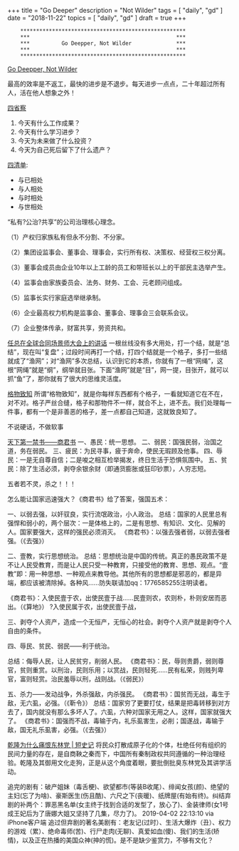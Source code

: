 +++
title = "Go Deeper"
description = "Not Wilder"
tags = [
    "daily",
    "gd"
]
date = "2018-11-22"
topics = [
    "daily",
    "gd"
]
draft = true
+++


```
	****************************************************
	***                                              ***
	***          Go Deepper, Not Wilder              ***
	***                                              ***
	****************************************************
```
[Go Deepper, Not Wilder](https://www.raptitude.com/2017/12/go-deeper-not-wider/)

最高的效率是不返工，最快的进步是不退步。每天进步一点点，二十年超过所有人，活在他人想象之外！

[四省察](https://m.weibo.cn/1676664091/4313788272319291)

1. 今天有什么工作成果？
2. 今天有什么学习进步？
3. 今天为未来做了什么投资？
4. 今天为自己死后留下了什么遗产？

[四清单](../why/4d-list/): 

* 与已相处
* 与人相处
* 与时相处
* 与世相处



“私有?公治?共享”的公司治理核心理念。

（1）产权归家族私有但永不分割、不分家。

（2）集团设监事会、董事会、理事会，实行所有权、决策权、经营权三权分离。

（3）董事会成员由企业10年以上工龄的员工和带班长以上的干部民主选举产生。

（4）监事会由家族委员会、法务、财务、工会、元老顾问组成。

（5）监事长实行家庭选举继承制。

（6）企业最高权力机构是监事会、董事会、理事会三会联系会议。

（7）企业整体传承，财富共享，劳资共和。


[任总在全球合同场景师大会上的讲话](http://xinsheng.huawei.com/cn/index.php?app=forum&mod=Detail&act=index&id=4235611)
一根丝线没有多大用处，打一个结，就是“总结”，现在叫“复盘”；过段时间再打一个结，打四个结就是一个格子，多打一些结就成了“渔网”；对“渔网”多次总结，认识到它的本质，你就有了一根“网绳”，这根“网绳”就是“纲”，纲举就目张。下面“渔网”就是“目”，网一提，目张开，就可以抓“鱼”了，那你就有了很大的思维灵活度。

[格物致知](https://m.weibo.cn/1676664091/4356194020073762)
所谓“格物致知”，就是你每样东西都有个格子，一看就知道它在不在，对不对。格子严丝合缝，格子和那物件不一样，就合不上，进不去。我们处理每一件事，都有一个是非善恶的格子，差一点都自己知道，这就致良知了。 ​​


不说硬话，不做软事


[天下第一禁书——商君书](https://mp.weixin.qq.com/s/8vI78HSu38Y6tUY5LcMCoQ)
一、愚民：统一思想。
二、弱民：国强民弱，治国之道，务在弱民。
三、疲民：为民寻事，疲于奔命，使民无瑕顾及他事。
四、辱民：一是无自尊自信；二是唆之相互检举揭发，终日生活于恐惧氛围中。
五、贫民：除了生活必须，剥夺余银余财（即通货膨胀或狂印钞票），人穷志短。 

五者若不灵，杀之！！！

怎么能让国家迅速强大？《商君书》给了答案，强国五术：

一、以弱去强，以奸驭良，实行流氓政治，小人政治。
总结：国家的人民里总有强悍和弱小的，两个层次：一是体格上的，二是有思想、有知识、文化、见解的人。国家要强大，这样的强民必须消灭。
《商君书》：以强去强者弱，以弱去强者强。（《去强》）

二、壹教，实行思想统治。
总结：思想统治是中国的传统。真正的愚民政策不是不让人民受教育，而是让人民只受一种教育，只接受他的教育、思想、观点。“壹教”即：用一种思想、一种观点来教导他。其他所有的思想都是邪恶的，都是异端，都应该被清除掉。各种风......防失联请加qq：1776585255注明读者。

《商君书》：入使民壹于农，出使民壹于战……民壹则农，农则朴，朴则安居而恶出。（《算地》） ?入使民属于农，出使民壹于战，

三、剥夺个人资产，造成一个无恒产，无恒心的社会。剥夺个人资产就是剥夺个人自由的条件。

四、辱民、贫民、弱民——利于统治。

总结：侮辱人民，让人民贫穷，削弱人民。
《商君书》：民，辱则贵爵，弱则尊官，贫则重赏。以刑治，民则乐用；以赏战，民则轻死……民有私荣，则贱列卑官，富则轻赏。治民羞辱以刑，战则战。（《弱民》）

五、杀力——发动战争，外杀强敌，内杀强民。
《商君书》：国贫而无战，毒生于敌，无六虱，必强。（《靳令》）
总结：国家穷了更要打仗，结果是把毒转移到对方去了，国内就没有那么多坏人了。六虱，六种对国家无用之人。这样，国家就强大了。
《商君书》：国强而不战，毒输于内，礼乐虱害生，必削；国遂战，毒输于敌，国无礼乐虱害，必强。（《去强》）

[乾隆为什么痛恨东林党 | 短史记](https://mp.weixin.qq.com/s/RD1paHRiBJo7gNv7NZ5NMA)
将民众打散成原子化的个体，杜绝任何有组织的民间力量的存在，是自商鞅之秦而下，中国所有秦制政权共同遵循的一种治理经验。乾隆及其御用文化走狗，正是从这个角度着眼，要批倒批臭东林党及其讲学活动。


追完的剧有：破产姐妹（毒舌梗)、欲望都市(等装B收尾）、绯闻女孩(颜)、绝望的主妇(忘了为啥)、豪斯医生(伤且酷)、六尺之下(丧暖)、纸牌屋(有始有终)。纠结弃剧的补两个：罪恶黑名单(女主终于找到合适的发型了，放心了)、金装律师(女1号成王妃后为了唐娜大姐又坚持了几集，尽力了)。
2019-04-02 22:13:10 via iPhone客户端
追过但弃剧的著名美剧有：老友记(过时）、生活大爆炸（丑）、权力的游戏（累）、绝命毒师(苦)、行尸走肉(无聊)、真爱如血(傻)、我们的生活(矫情)，以及正在热播的美国众神(抻的慌)。是不是缺少鉴赏力，不够有文化？ ​